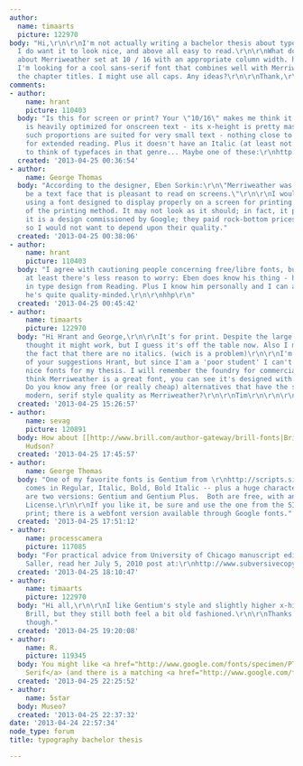 ```yaml
---
author:
  name: timaarts
  picture: 122970
body: "Hi,\r\n\r\nI'm not actually writing a bachelor thesis about typography but
  I do want it to look nice, and above all easy to read.\r\n\r\nWhat do you think
  about Merriweather set at 10 / 16 with an appropriate column width. http://www.google.com/fonts/specimen/Merriweather\r\n\r\nAlso
  I'm looking for a cool sans-serif font that combines well with Merriweather for
  the chapter titles. I might use all caps. Any ideas?\r\n\r\nThank,\r\n\r\nTim\r\n\r\n\r\n\r\n"
comments:
- author:
    name: hrant
    picture: 110403
  body: "Is this for screen or print? Your \"10/16\" makes me think it's the latter.\r\n\r\nMerriweather
    is heavily optimized for onscreen text - its x-height is pretty massive. In print
    such proportions are suited for very small text - nothing close to sizes good
    for extended reading. Plus it doesn't have an Italic (at least not yet).\r\n\r\nTrying
    to think of typefaces in that genre... Maybe one of these:\r\nhttp://www.myfonts.com/person/Dieter_Hofrichter/\r\n\r\nhhp\r\n"
  created: '2013-04-25 00:36:54'
- author:
    name: George Thomas
  body: "According to the designer, Eben Sorkin:\r\n\"Merriweather was designed to
    be a text face that is pleasant to read on screens.\"\r\n\r\nI would not consider
    using a font designed to display properly on a screen for printing on paper regardless
    of the printing method. It may not look as it should; in fact, it probably won't.\r\n\r\nAlso,
    it is a design commissioned by Google; they paid rock-bottom prices to the designers
    so I would not want to depend upon their quality."
  created: '2013-04-25 00:38:06'
- author:
    name: hrant
    picture: 110403
  body: "I agree with cautioning people concerning free/libre fonts, but in this case
    at least there's less reason to worry: Eben does know his thing - he has a Masters
    in type design from Reading. Plus I know him personally and I can attest that
    he's quite quality-minded.\r\n\r\nhhp\r\n"
  created: '2013-04-25 00:45:42'
- author:
    name: timaarts
    picture: 122970
  body: "Hi Hrant and George,\r\n\r\nIt's for print. Despite the large x-height I
    thought it might work, but I guess it's off the table now. Also I must have overlooked
    the fact that there are no italics. (wich is a problem)\r\n\r\nI'm really fond
    of your suggestions Hrant, but since I'am a 'poor student' I can't afford to buy
    nice fonts for my thesis. I will remember the foundry for commercial jobs though.\r\n\r\nI
    think Merriweather is a great font, you can see it's designed with love and care.
    Do you know any free (or really cheap) alternatives that have the same  friendly,
    modern, serif style quality as Merriweather?\r\n\r\nTim\r\n\r\n\r\n\r\n"
  created: '2013-04-25 15:26:57'
- author:
    name: sevag
    picture: 120891
  body: How about [[http://www.brill.com/author-gateway/brill-fonts|Brill]] by John
    Hudson?
  created: '2013-04-25 17:45:57'
- author:
    name: George Thomas
  body: "One of my favorite fonts is Gentium from \r\nhttp://scripts.sil.org/cms/scripts/page.php?site_id=nrsi&id=FontDownloads\r\nIt
    comes in Regular, Italic, Bold, Bold Italic -- plus a huge character set. There
    are two versions: Gentium and Gentium Plus.  Both are free, with an Open Source
    License.\r\n\r\nIf you like it, be sure and use the one from the SIL website for
    print; there is a webfont version available through Google fonts."
  created: '2013-04-25 17:51:12'
- author:
    name: processcamera
    picture: 117085
  body: "For practical advice from University of Chicago manuscript editor Carol Fisher
    Saller, read her July 5, 2010 post at:\r\nhttp://www.subversivecopyeditor.com/blog/2010/07/\r\n"
  created: '2013-04-25 18:10:47'
- author:
    name: timaarts
    picture: 122970
  body: "Hi all,\r\n\r\nI like Gentium's style and slightly higher x-hight more than
    Brill, but they still both feel a bit old fashioned.\r\n\r\nThanks for the suggestions
    though."
  created: '2013-04-25 19:20:08'
- author:
    name: R.
    picture: 119345
  body: You might like <a href="http://www.google.com/fonts/specimen/PT+Serif">PT
    Serif</a> (and there is a matching <a href="http://www.google.com/fonts/specimen/PT+Sans">sans</a>).
  created: '2013-04-25 22:25:52'
- author:
    name: 5star
  body: Museo?
  created: '2013-04-25 22:37:32'
date: '2013-04-24 22:57:34'
node_type: forum
title: typography bachelor thesis

---
```

